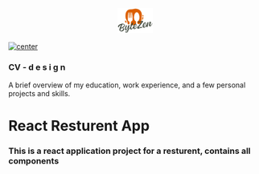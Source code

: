 <p align="center">
  <img src="/public/favicon.ico" alt="BytZen" width="70px">
</p>


<a href="https://innovatorbrain.github.io/bytezen-res/">
  <img align="center" src="https://img.shields.io/badge/View%20The%20Page-Click%20Me-blue" alt="center">
</a>


### CV - d e s i g n
A brief overview of my education, work experience, and a few personal projects and skills.



# React Resturent App 

### This is a react application project for a resturent, contains all components  
